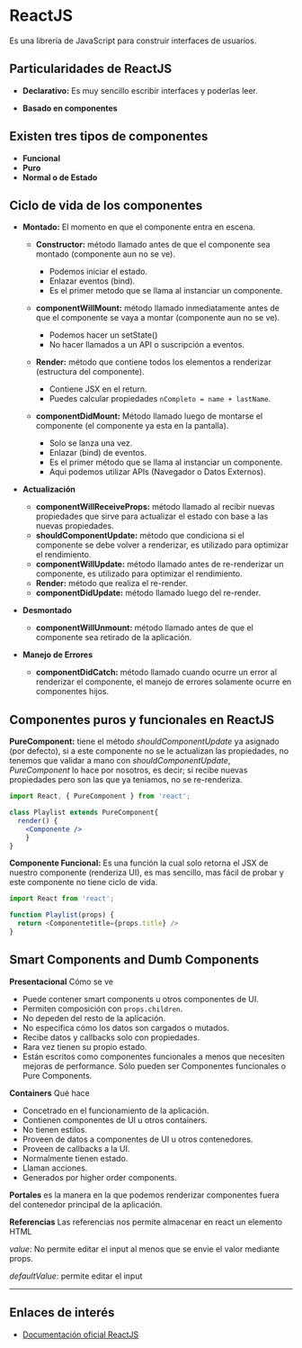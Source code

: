 # ReactJS

Es una librería de JavaScript para construir interfaces de usuarios.

## Particularidades de ReactJS
+ **Declarativo:** Es muy sencillo escribir interfaces y poderlas leer.

+ **Basado en componentes**

## Existen tres tipos de componentes
+ **Funcional**
+ **Puro**
+ **Normal o de Estado**

## Ciclo de vida de los componentes
+ **Montado:** El momento en que el componente entra en escena.
  + **Constructor:** método llamado antes de que el componente sea montado (componente aun no se ve).
    + Podemos iniciar el estado.
    + Enlazar eventos (bind).
    + Es el primer metodo que se llama al instanciar un componente.

  + **componentWillMount:** método llamado inmediatamente antes de que el componente se vaya a montar (componente aun no se ve).
    + Podemos hacer un setState()
    + No hacer llamados a un API o suscripción a eventos.
  
  + **Render:** método que contiene todos los elementos a renderizar (estructura del componente).
    + Contiene JSX en el return.
    + Puedes calcular propiedades `nCompleto = name + lastName`.

  + **componentDidMount:** Método llamado luego de montarse el componente (el componente ya esta en la pantalla).
    + Solo se lanza una vez.
    + Enlazar (bind) de eventos.
    + Es el primer método que se llama al instanciar un componente.
    + Aqui podemos utilizar APIs (Navegador o Datos Externos).

+ **Actualización**
  + **componentWillReceiveProps:** método llamado al recibir nuevas propiedades que sirve para actualizar el estado con base a las nuevas propiedades.
  + **shouldComponentUpdate:** método que condiciona si el componente se debe volver a renderizar, es utilizado para optimizar el rendimiento.
  + **componentWillUpdate:** método llamado antes de re-renderizar un componente, es utilizado para optimizar el rendimiento.
  + **Render:** método que realiza el re-render.
  + **componentDidUpdate:** método llamado luego del re-render.

+ **Desmontado**
  + **componentWillUnmount:** método llamado antes de que el componente sea retirado de la aplicación.

+ **Manejo de Errores**
  + **componentDidCatch:** método llamado cuando ocurre un error al renderizar el componente, el manejo de errores solamente ocurre en componentes hijos.

## Componentes puros y funcionales en ReactJS
**PureComponent:** tiene el método _shouldComponentUpdate_ ya asignado (por defecto), si a este componente no se le actualizan las propiedades, no tenemos que validar a mano con _shouldComponentUpdate_, _PureComponent_ lo hace por nosotros, es decir; si recibe nuevas propiedades pero son las que ya teniamos, no se re-renderiza.

```jsx
import React, { PureComponent } from 'react';

class Playlist extends PureComponent{
  render() {
    <Componente />
    }
}
```

**Componente Funcional:** Es una función la cual solo retorna el JSX de nuestro componente (renderiza UI), es mas sencillo, mas fácil de probar y este componente no tiene ciclo de vida.

```jsx
import React from 'react';

function Playlist(props) {
  return <Componentetitle={props.title} />
}
```

## Smart Components and Dumb Components
**Presentacional** Cómo se ve

+ Puede contener smart components u otros componentes de UI.
+ Permiten composición con `props.children`.
+ No depeden del resto de la aplicación.
+ No especifica cómo los datos son cargados o mutados.
+ Recibe datos y callbacks solo con propiedades.
+ Rara vez tienen su propio estado.
+ Están escritos como componentes funcionales a menos que necesiten mejoras de performance. Sólo pueden ser Componentes funcionales o Pure Components.

**Containers** Qué hace

+ Concetrado en el funcionamiento de la aplicación.
+ Contienen componentes de UI u otros containers.
+ No tienen estilos.
+ Proveen de datos a componentes de UI u otros contenedores.
+ Proveen de callbacks a la UI.
+ Normalmente tienen estado.
+ Llaman acciones.
+ Generados por higher order components.


**Portales** es la manera en la que podemos renderizar componentes fuera del contenedor principal de la aplicación.

**Referencias** Las referencias nos permite almacenar en react un elemento HTML

_value_: No permite editar el input al menos que se envie el valor mediante props.

_defaultValue_: permite editar el input

---

## Enlaces de interés

+ [Documentación oficial ReactJS](https://reactjs.org/docs)